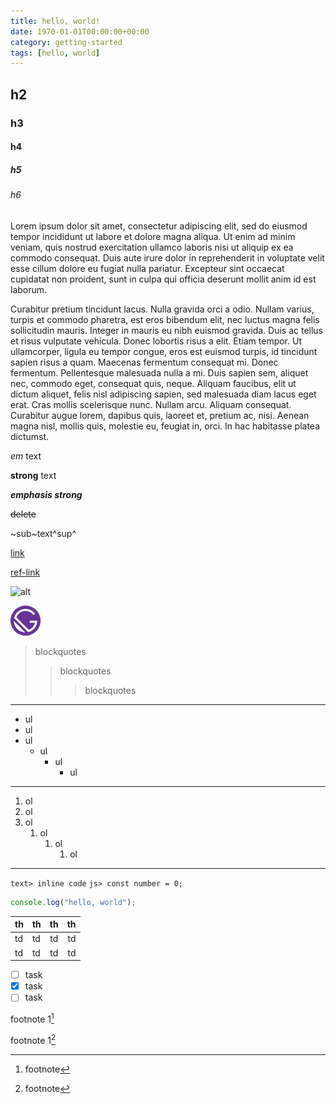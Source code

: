 ```yaml
---
title: hello, world!
date: 1970-01-01T00:00:00+00:00
category: getting-started
tags: [hello, world]
---
```


## h2

### h3

#### h4

##### h5

###### h6

Lorem ipsum dolor sit amet, consectetur adipiscing elit, sed do eiusmod tempor incididunt ut labore et dolore magna aliqua. Ut enim ad minim veniam, quis nostrud exercitation ullamco laboris nisi ut aliquip ex ea commodo consequat. Duis aute irure dolor in reprehenderit in voluptate velit esse cillum dolore eu fugiat nulla pariatur. Excepteur sint occaecat cupidatat non proident, sunt in culpa qui officia deserunt mollit anim id est laborum.

Curabitur pretium tincidunt lacus. Nulla gravida orci a odio. Nullam varius, turpis et commodo pharetra, est eros bibendum elit, nec luctus magna felis sollicitudin mauris. Integer in mauris eu nibh euismod gravida. Duis ac tellus et risus vulputate vehicula. Donec lobortis risus a elit. Etiam tempor. Ut ullamcorper, ligula eu tempor congue, eros est euismod turpis, id tincidunt sapien risus a quam. Maecenas fermentum consequat mi. Donec fermentum. Pellentesque malesuada nulla a mi. Duis sapien sem, aliquet nec, commodo eget, consequat quis, neque. Aliquam faucibus, elit ut dictum aliquet, felis nisl adipiscing sapien, sed malesuada diam lacus eget erat. Cras mollis scelerisque nunc. Nullam arcu. Aliquam consequat. Curabitur augue lorem, dapibus quis, laoreet et, pretium ac, nisi. Aenean magna nisl, mollis quis, molestie eu, feugiat in, orci. In hac habitasse platea dictumst.

_em_ text

**strong** text

**_emphasis strong_**

~~delete~~

~sub~text^sup^

[link](/)

[ref-link][link]

[link]: /

![alt](/favicon.ico "title")

![alt](./favicon.ico "title")

> blockquotes
>
> > blockquotes
> >
> > > blockquotes

---

- ul
- ul
- ul
  - ul
    - ul
      - ul

---

1. ol
2. ol
3. ol
   1. ol
      1. ol
         1. ol

---

`text> inline code` `js> const number = 0;`

```javascript
console.log("hello, world");
```

| th  | th  | th  |  th |
| --- | :-- | :-: | --: |
| td  | td  | td  |  td |
| td  | td  | td  |  td |

- [ ] task
- [x] task
- [ ] task

footnote 1[^1]

footnote 1[^footnote]

[^1]: footnote
[^footnote]: footnote
